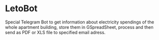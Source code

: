 # LetoBot
Special Telegram Bot to get information about electricity spendings of the whole apartment building, store them in GSpreadSheet, process and then send as PDF or XLS file to specified email adress.
